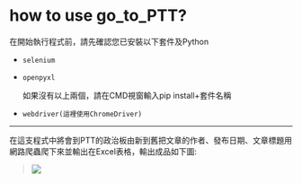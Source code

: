 # how to use go_to_PTT?
在開始執行程式前，請先確認您已安裝以下套件及Python

*     selenium
*     openpyxl
   如果沒有以上兩個，請在CMD視窗輸入pip install+套件名稱
*     webdriver(這裡使用ChromeDriver)

---

在這支程式中將會到PTT的政治板由新到舊把文章的作者、發布日期、文章標題用網路爬蟲爬下來並輸出在Excel表格，輸出成品如下圖:
> ![](https://i.imgur.com/RySEglV.png)


